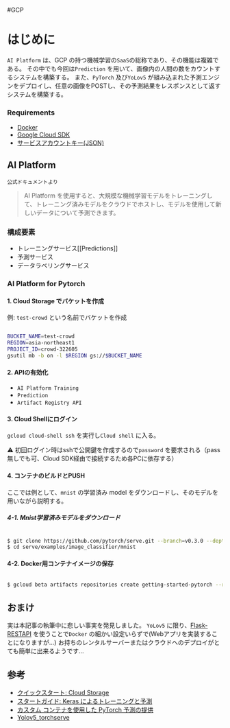 #GCP 

# はじめに

`AI Platform` は、GCP の持つ機械学習の`SaaS`の総称であり、その機能は複雑である。
その中でも今回は`Prediction` を用いて、画像内の人間の数をカウントするシステムを構築する。
また、`PyTorch` 及び`YoLov5` が組み込まれた予測エンジンをデプロイし、任意の画像をPOSTし、その予測結果をレスポンスとして返すシステムを構築する。

### Requirements

- [Docker](https://www.docker.com/)
- [Google Cloud SDK](https://cloud.google.com/sdk/docs/install?hl=JA)
- [サービスアカウントキー(JSON)](https://cloud.google.com/iam/docs/creating-managing-service-account-keys?hl=ja)

## AI Platform

`公式ドキュメントより`
> AI Platform を使用すると、大規模な機械学習モデルをトレーニングして、トレーニング済みモデルをクラウドでホストし、モデルを使用して新しいデータについて予測できます。

### 構成要素

- トレーニングサービス[[Predictions]]
- 予測サービス
- データラベリングサービス

### AI Platform for Pytorch

#### 1. Cloud Storage でバケットを作成

例:
`test-crowd` という名前でバケットを作成

```bash

BUCKET_NAME=test-crowd
REGION=asia-northeast1
PROJECT_ID=crowd-322605
gsutil mb -b on -l $REGION gs://$BUCKET_NAME

```

#### 2. APIの有効化

- `AI Platform Training`
- `Prediction`
- `Artifact Registry API`

#### 3. Cloud Shellにログイン

`gcloud cloud-shell ssh` を実行し`Cloud shell` に入る。

⚠  初回ログイン時はsshで公開鍵を作成するので`password` を要求される（pass   無しでも可、Cloud SDK経由で接続するため各PCに依存する）

#### 4. コンテナのビルドとPUSH

ここでは例として、`mnist`  の学習済み model をダウンロードし、そのモデルを用いながら説明する。

##### 4-1. Mnist学習済みモデルをダウンロード

```bash

$ git clone https://github.com/pytorch/serve.git --branch=v0.3.0 --depth=1
$ cd serve/examples/image_classifier/mnist

```

#### 4-2. Docker用コンテナイメージの保存

```bash

$ gcloud beta artifacts repositories create getting-started-pytorch --repository-format=docker --location=REGION

```

## おまけ

実は本記事の執筆中に悲しい事実を発見しました。
`YoLov5`  に限り、[Flask-RESTAPI](https://github.com/ultralytics/yolov5/tree/master/utils/flask_rest_api) を使うことで`Docker` の細かい設定いらずで(Webアプリを実装することになりますが...) お持ちのレンタルサーバーまたはクラウドへのデプロイがとても簡単に出来るようです...

##  参考
- [クイックスタート: Cloud Storage](https://cloud.google.com/storage/docs/quickstart-gsutil?hl=ja)
- [スタートガイド: Keras によるトレーニングと予測](https://cloud.google.com/ai-platform/docs/getting-started-keras?hl=ja)
- [カスタム コンテナを使用した PyTorch 予測の提供](https://cloud.google.com/ai-platform/prediction/docs/getting-started-pytorch-container?hl=ja)
- [Yolov5_torchserve](https://github.com/jdongca2003/Yolov5_torchserve)